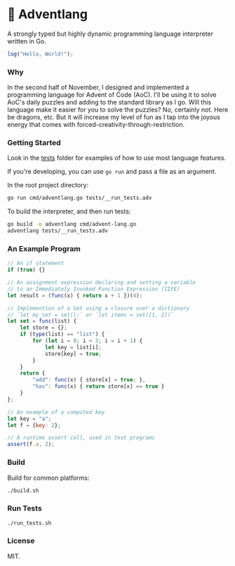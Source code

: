 # 🎅 Adventlang

A strongly typed but highly dynamic programming language interpreter written in Go.

```js
log("Hello, World!");
```

### Why

In the second half of November, I designed and implemented a programming language for Advent of Code (AoC). I'll be using it to solve AoC's daily puzzles and adding to the standard library as I go. Will this language make it easier for you to solve the puzzles? No, certainly not. Here be dragons, etc. But it will increase my level of fun as I tap into the joyous energy that comes with forced-creativity-through-restriction.

### Getting Started

Look in the [tests](/tests) folder for examples of how to use most language features.

If you're developing, you can use `go run` and pass a file as an argument.

In the root project directory:

```bash
go run cmd/adventlang.go tests/__run_tests.adv
```

To build the interpreter, and then run tests:

```bash
go build -o adventlang cmd/advent-lang.go
adventlang tests/__run_tests.adv
```

### An Example Program

```js
// An if statement
if (true) {}

// An assignment expression declaring and setting a variable
// to an Immediately Invoked Function Expression (IIFE)
let result = (func(x) { return x + 1 })(4);

// Implemention of a Set using a closure over a dictionary
// `let my_set = set();` or `let items = set([1, 2])`
let set = func(list) {
    let store = {};
    if (type(list) == "list") {
        for (let i = 0; i < 3; i = i + 1) {
            let key = list[i];
            store[key] = true;
        }
    }
    return {
        "add": func(x) { store[x] = true; },
        "has": func(x) { return store[x] == true }
    }
};

// An example of a computed key
let key = "a";
let f = {key: 2};

// A runtime assert call, used in test programs
assert(f.a, 2);
```

### Build

Build for common platforms:

```bash
./build.sh
```

### Run Tests

```bash
./run_tests.sh
```

### License

MIT.
